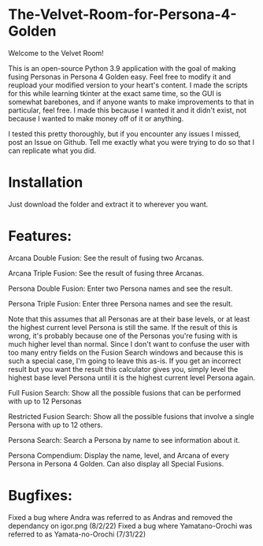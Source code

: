 # The-Velvet-Room-for-Persona-4-Golden
Welcome to the Velvet Room!

This is an open-source Python 3.9 application with the goal of making fusing Personas in Persona 4 Golden easy. Feel free to modify it and reupload your modified version to your heart's content. I made the scripts for this while learning tkinter at the exact same time, so the GUI is somewhat barebones, and if anyone wants to make improvements to that in particular, feel free. I made this because I wanted it and it didn't exist, not because I wanted to make money off of it or anything.

I tested this pretty thoroughly, but if you encounter any issues I missed, post an Issue on Github. Tell me exactly what you were trying to do so that I can replicate what you did.


Installation
============

Just download the folder and extract it to wherever you want.


Features:
=========

Arcana Double Fusion: See the result of fusing two Arcanas.

Arcana Triple Fusion: See the result of fusing three Arcanas.

Persona Double Fusion: Enter two Persona names and see the result.

Persona Triple Fusion: Enter three Persona names and see the result.

Note that this assumes that all Personas are at their base levels, or at least the highest current level Persona is still the same. If the result of this is wrong, it's probably because one of the Personas you're fusing with is much higher level than normal. Since I don't want to confuse the user with too many entry fields on the Fusion Search windows and because this is such a special case, I'm going to leave this as-is. If you get an incorrect result but you want the result this calculator gives you, simply level the highest base level Persona until it is the highest current level Persona again.

Full Fusion Search: Show all the possible fusions that can be performed with up to 12 Personas

Restricted Fusion Search: Show all the possible fusions that involve a single Persona with up to 12 others.

Persona Search: Search a Persona by name to see information about it.

Persona Compendium: Display the name, level, and Arcana of every Persona in Persona 4 Golden. Can also display all Special Fusions.

Bugfixes:
=======================
Fixed a bug where Andra was referred to as Andras and removed the dependancy on igor.png (8/2/22)
Fixed a bug where Yamatano-Orochi was referred to as Yamata-no-Orochi (7/31/22)
